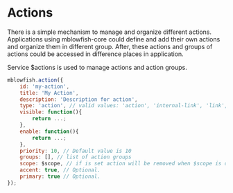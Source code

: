 # Actions

There is a simple mechanism to manage and organize different actions. Applications using mblowfish-core 
could define and add their own actions and organize them in different group. After, these actions and 
groups of actions could be accessed in difference places in application.

Service $actions is used to manage actions and action groups.

```javascript
mblowfish.action({
	id: 'my-action',
	title: 'My Action',
	description: 'Description for action',
	type: 'action', // valid values: 'action', 'internal-link', 'link', 'divider'
	visible: function(){
		return ...;
	},
	enable: function(){
		return ...;
	},
	priority: 10, // Default value is 10
	groups: [], // list of action groups 
	scope: $scope, // if is set action will be removed when $scope is destroyed.
	accent: true, // Optional.
	primary: true // Optional. 
});
```
